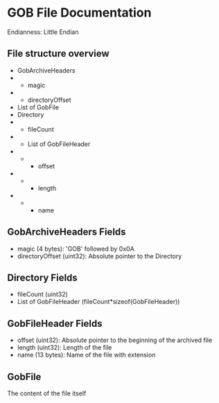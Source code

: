 GOB File Documentation
=======================
Endianness: Little Endian

File structure overview
-----------------------
- GobArchiveHeaders
- - magic
- - directoryOffset
- List of GobFile
- Directory
- - fileCount
- - List of GobFileHeader
- - - offset
- - - length
- - - name

GobArchiveHeaders Fields
--------------------------
- magic (4 bytes): 'GOB' followed by 0x0A
- directoryOffset (uint32): Absolute pointer to the Directory

Directory Fields
----------------
- fileCount (uint32)
- List of GobFileHeader (fileCount*sizeof(GobFileHeader))

GobFileHeader Fields
--------------------
- offset (uint32): Absolute pointer to the beginning of the archived file
- length (uint32): Length of the file
- name (13 bytes): Name of the file with extension

GobFile
-------
The content of the file itself
